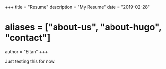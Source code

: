 +++
title = "Resume"
description = "My Resume"
date = "2019-02-28"
# aliases = ["about-us", "about-hugo", "contact"]
author = "Eitan"
+++

Just testing this for now. 

<object data="/resume.pdf" type="application/pdf" width="100%" height="100%">
